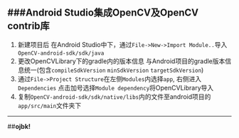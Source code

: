 ###**Android Studio集成OpenCV及OpenCV contrib库**
--------
                
1. 新建项目后 在Android Studio中下，通过`File->New->Import Module..`导入`OpenCV-android-sdk/sdk/java`
2. 更改OpenCVLibrary下的gradle内的版本信息 与Android项目的gradle版本信息统一(包含`compileSdkVersion` `minSdkVersion` `targetSdkVersion`)
3. 通过`File->Project Structure`在左侧`Modules`内选择`app`, 右侧进入`Dependencies` 点击加号选择`Module dependency`将OpenCVLibrary导入 
4. 复制`OpenCV-android-sdk/sdk/native/libs`内的文件至android项目的`app/src/main`文件夹下
-------
##**ojbk!**